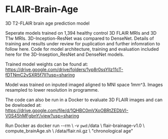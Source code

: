 # FLAIR-Brain-Age
3D T2-FLAIR brain age prediction model 

Seperate models trained on 1,394 healthy control 3D FLAIR MRIs and 3D T1w MRIs. 3D-Inception-ResNet was compared to DenseNet. Details of training and results under review for puplication and further infomration to follow here. Code for model architecture, training and evaluation included here for the 3D-Inseption_ResNet and DenseNet models. 

Trained model weights can be found at: 
https://drive.google.com/drive/folders/1yp8r0ssYllz11cT-fDTNmC2vSXR5f7II?usp=sharing

Model was trained on inputed imaged aligned to MNI space 1mm^3. Images resampled to lower resolution in programme.

The code can also be run in a Docker to evaluate 3D FLAIR images and can be dowloaded at: 
https://drive.google.com/file/d/1QHBC0mVXoOBRtZEDbVI-V0S45hMFgbnY/view?usp=sharing

Run Docker as docker run --rm \ -v `pwd`:/data \ flair-brainage-v1.0 \ compute_brainAge.sh \ /data/flair.nii.gz \ "chronological age"
